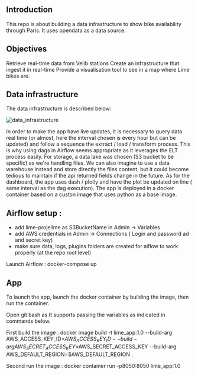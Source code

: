 ## Introduction 

This repo is about building a data infrastructure to show bike availability through Paris. 
It uses opendata as a data source. 

## Objectives 

Retrieve real-time data from Velib stations
Create an infrastructure that ingest it in real-time
Provide a visualisation tool to see in a map where Lime bikes are. 

## Data infrastructure 
The data infrastructure is described below: 
  
![data_infrastructure](https://github.com/noujoudahbali/project_lime/assets/62560121/cbd3db67-dcd8-4574-bdfe-c7ea76ac5fcc)

In order to make the app have live updates, it is necessary to query data real time (or almost, here the interval chosen is every hour but can be updated) and follow a sequence the extract / load / transform process. 
This is why using dags in Airflow seems appropriate as it leverages the ELT process easily. 
For storage, a data lake was chosen (S3 bucket to be specific) as we're handling files. We can also imagine to use a data warehouse instead and store directly the files content, but it could become tedious to maintain if the api returned fields change in the future. 
As for the dashboard, the app uses dash / plotly and have the plot be updated on line ( same interval as the dag execution). The app is deployed in a docker container based on a custon image that uses python as a base image. 


## Airflow setup : 
- add lime-projelime as S3BucketName in Admin -> Variables 
- add AWS credentials in Admin -> Connections ( Login and password ad and secret key)
- make sure data, logs, plugins folders are created for aiflow to work properly (at the repo root level)

Launch Airflow : docker-compose up 

## App
To launch the app, launch the docker container by building the image, then run the container. 

Open git bash as It supports passing the variables as indicated in commands below. 

 First build the image : 
 docker image build -t lime_app:1.0 --build-arg AWS_ACCESS_KEY_ID=$AWS_ACCESS_KEY_ID --build-arg AWS_SECRET_ACCESS_KEY=$AWS_SECRET_ACCESS_KEY --build-arg AWS_DEFAULT_REGION=$AWS_DEFAULT_REGION .

Second run the image : 
 docker container run -p8050:8050 lime_app:1.0
